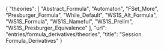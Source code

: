 {
    "theories": [
        "Abstract_Formula",
        "Automaton",
        "FSet_More",
        "Presburger_Formula",
        "While_Default",
        "WS1S_Alt_Formula",
        "WS1S_Formula",
        "WS1S_Nameful",
        "WS1S_Prelim",
        "WS1S_Presburger_Equivalence"
    ],
    "url": "entries/formula_derivatives/theories",
    "title": "Session Formula_Derivatives"
}